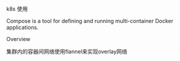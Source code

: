 k8s 使用

Compose is a tool for defining and running multi-container Docker applications.

Overview




集群内的容器间网络使用flannel来实现overlay网络